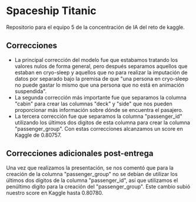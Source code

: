 # Spaceship Titanic
Repositorio para el equipo 5 de la concentración de IA del reto de kaggle.

## Correcciones
- La principal corrección del modelo fue que estabamos tratando los valores nulos de forma general, pero después separamos aquellos que estaban en cryo-sleep y aquellos que no para realizar la imputación de datos por separado bajo la premisa de que "una persona en cryo-sleep no puede gastar lo mismo que una persona que no está en animación suspendida".
- La segunda corrección más importante fue que separamos la columna "cabin" para crear las columnas "deck" y "side" que nos pueden proporcionar más información sobre dónde se encuentra el pasajero.
- La tercera corrección fue que separamos la columna "passenger_id" utilizando los últimos dos digitos de esta columna para crear la columna "passenger_group".
Con estas correcciones alcanzamos un score en Kaggle de 0.80757.

## Correcciones adicionales post-entrega
Una vez que realizamos la presentación, se nos comentó que para la creación de la columna "passenger_group" no se debían de utilizar los últimos dos dígitos de la columna "passenger_id", así que utilizamos el penúltimo digito para la creación del "passenger_group". Este cambio subió nuestro score en Kaggle hasta 0.80780.
